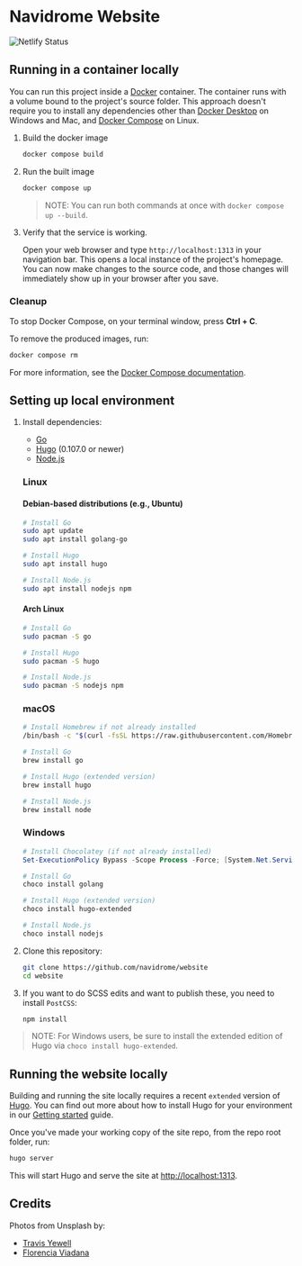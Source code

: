 # Navidrome Website

![Netlify Status](https://api.netlify.com/api/v1/badges/fc69beaf-8f79-41a0-9032-5dc4e9221acf/deploy-status)

## Running in a container locally

You can run this project inside a [Docker](https://docs.docker.com/)
container. The container runs with a volume bound to the project's source
folder. This approach doesn't require you to install any dependencies other
than [Docker Desktop](https://www.docker.com/products/docker-desktop) on
Windows and Mac, and [Docker Compose](https://docs.docker.com/compose/install/)
on Linux.

1. Build the docker image

   ```bash
   docker compose build
   ```

2. Run the built image

   ```bash
   docker compose up
   ```

   > NOTE: You can run both commands at once with `docker compose up --build`.

3. Verify that the service is working.

   Open your web browser and type `http://localhost:1313` in your navigation bar.
   This opens a local instance of the project's homepage. You can now make
   changes to the source code, and those changes will immediately show up in your
   browser after you save.

### Cleanup

To stop Docker Compose, on your terminal window, press **Ctrl + C**.

To remove the produced images, run:

```bash
docker compose rm
```
For more information, see the [Docker Compose
documentation](https://docs.docker.com/compose/gettingstarted/).

## Setting up local environment

1. Install dependencies:
    - [Go][]
    - [Hugo][] (0.107.0 or newer)
    - [Node.js][]
   
   ### Linux
   #### Debian-based distributions (e.g., Ubuntu)
   ```bash
   # Install Go
   sudo apt update
   sudo apt install golang-go

   # Install Hugo
   sudo apt install hugo

   # Install Node.js
   sudo apt install nodejs npm
   ```

   #### Arch Linux
   ```bash
   # Install Go
   sudo pacman -S go

   # Install Hugo
   sudo pacman -S hugo

   # Install Node.js
   sudo pacman -S nodejs npm
   ```

   ### macOS
   ```bash
   # Install Homebrew if not already installed
   /bin/bash -c "$(curl -fsSL https://raw.githubusercontent.com/Homebrew/install/HEAD/install.sh)"

   # Install Go
   brew install go

   # Install Hugo (extended version)
   brew install hugo

   # Install Node.js
   brew install node
   ```

   ### Windows
   ```powershell
   # Install Chocolatey (if not already installed)
   Set-ExecutionPolicy Bypass -Scope Process -Force; [System.Net.ServicePointManager]::SecurityProtocol = [System.Net.ServicePointManager]::SecurityProtocol -bor 3072; iex ((New-Object System.Net.WebClient).DownloadString('https://community.chocolatey.org/install.ps1'))

   # Install Go
   choco install golang

   # Install Hugo (extended version)
   choco install hugo-extended

   # Install Node.js
   choco install nodejs
   ```

2. Clone this repository:
   ```bash
   git clone https://github.com/navidrome/website
   cd website
   ```

3. If you want to do SCSS edits and want to publish these, you need to install `PostCSS`:
   ```bash
   npm install
   ```

> NOTE: For Windows users, be sure to install the extended edition of Hugo via `choco install hugo-extended`.

## Running the website locally

Building and running the site locally requires a recent `extended` version of [Hugo](https://gohugo.io).
You can find out more about how to install Hugo for your environment in our
[Getting started](https://www.docsy.dev/docs/getting-started/#prerequisites-and-installation) guide.

Once you've made your working copy of the site repo, from the repo root folder, run:

```bash
hugo server
```

This will start Hugo and serve the site at [http://localhost:1313](http://localhost:1313).

## Credits

Photos from Unsplash by:
* [Travis Yewell](https://unsplash.com/@shutters_guild?utm_source=unsplash&amp;utm_medium=referral&amp;utm_content=creditCopyText)
* [Florencia Viadana](https://unsplash.com/@florenciaviadana?utm_source=unsplash&amp;utm_medium=referral&amp;utm_content=creditCopyText")

[Go]: https://www.docsy.dev/docs/get-started/docsy-as-module/installation-prerequisites/#install-go-language
[Hugo]: https://www.docsy.dev/docs/get-started/docsy-as-module/installation-prerequisites/#install-hugo
[Node.js]: https://www.docsy.dev/docs/get-started/docsy-as-module/installation-prerequisites/#installupgrade-nodejs

